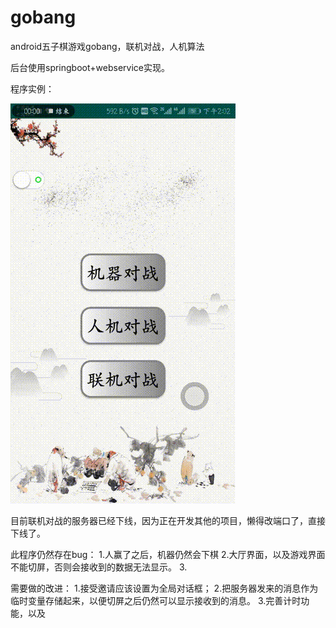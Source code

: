 # gobang
android五子棋游戏gobang，联机对战，人机算法

后台使用springboot+webservice实现。

程序实例：

![Image text](https://github.com/qihe777/gobang/blob/master/1558937047808.gif)



目前联机对战的服务器已经下线，因为正在开发其他的项目，懒得改端口了，直接下线了。

此程序仍然存在bug：
1.人赢了之后，机器仍然会下棋
2.大厅界面，以及游戏界面不能切屏，否则会接收到的数据无法显示。
3.

需要做的改进：
1.接受邀请应该设置为全局对话框；
2.把服务器发来的消息作为临时变量存储起来，以便切屏之后仍然可以显示接收到的消息。
3.完善计时功能，以及
